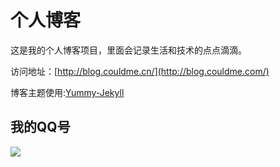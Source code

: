 # 个人博客

这是我的个人博客项目，里面会记录生活和技术的点点滴滴。


访问地址：[http://blog.couldme.cn/](http://blog.couldme.com/)


博客主题使用:[Yummy-Jekyll](https://github.com/DONGChuan/Yummy-Jekyll)


## 我的QQ号

![](http://blog.couldme.cn/assets/images/couldme.cn.jpg)